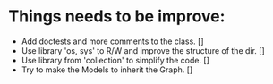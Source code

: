 

# Things needs to be improve:

- Add doctests and more comments to the class. []
- Use library 'os, sys' to R/W and improve the structure of the dir. []
- Use library from 'collection' to simplify the code. []
- Try to make the Models to inherit the Graph. []

